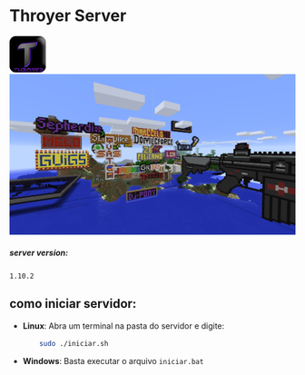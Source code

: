 # Throyer Server
![alt](./server-icon.png) 
![alt](./imagens/mural.png) 
##### server version:
`1.10.2`

## como iniciar servidor:
 - **Linux**:
Abra um terminal na pasta do servidor e digite:
    ```bash
        sudo ./iniciar.sh
    ```
 - **Windows**:
Basta executar o arquivo `iniciar.bat`